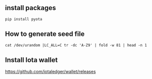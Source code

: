 ## install packages

`pip install pyota`

## How to generate seed file 
`cat /dev/urandom |LC_ALL=C tr -dc 'A-Z9' | fold -w 81 | head -n 1`

## Install Iota wallet
https://github.com/iotaledger/wallet/releases